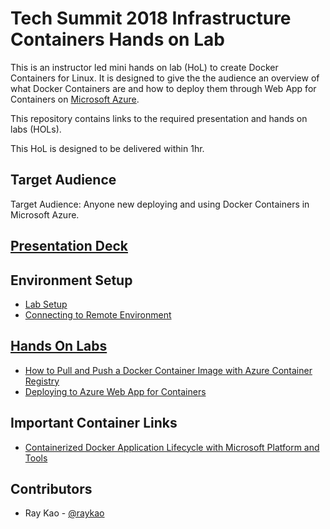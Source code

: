 # Tech Summit 2018 Infrastructure Containers Hands on Lab

This is an instructor led mini hands on lab (HoL) to create Docker Containers for Linux.  It is designed to give the the audience an overview of what Docker Containers are and how to deploy them through Web App for Containers on [Microsoft Azure](https://azure.microsoft.com).

This repository contains links to the required presentation and hands on labs (HOLs).

This HoL is designed to be delivered within 1hr.

## Target Audience
Target Audience: Anyone new deploying and using Docker Containers in Microsoft Azure.

## [Presentation Deck](Presentation/)

## Environment Setup

- [Lab Setup](Labs/00_Lab_Setup.md)
- [Connecting to Remote Environment](Labs/01_Connecting_to_a_remote_environment.md)

## [Hands On Labs](Labs)
- [How to Pull and Push a Docker Container Image with Azure Container Registry](Labs/02_Pull_push_a_docker_container_image.md)
- [Deploying to Azure Web App for Containers](Labs/03_Deploy_to_Azure_web_app_for_containers.md)

## Important Container Links
- [Containerized Docker Application Lifecycle with Microsoft Platform and Tools](https://aka.ms/dockerlifecycleebook)

## Contributors
- Ray Kao - [@raykao](https://twitter.com/raykao)